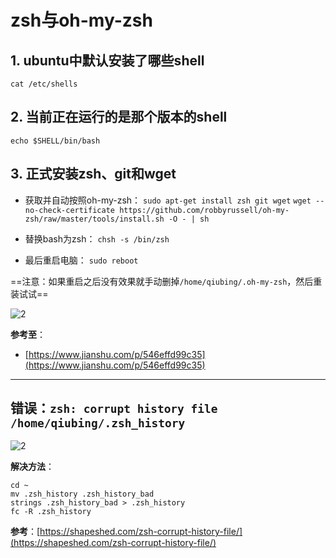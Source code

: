 # zsh与oh-my-zsh

## 1. ubuntu中默认安装了哪些shell

`cat /etc/shells`

## 2. 当前正在运行的是那个版本的shell

`echo $SHELL/bin/bash`

## 3. 正式安装zsh、git和wget

- 获取并自动按照oh-my-zsh：
    `sudo apt-get install zsh git wget`
    `wget --no-check-certificate https://github.com/robbyrussell/oh-my-zsh/raw/master/tools/install.sh -O - | sh`

- 替换bash为zsh：
    `chsh -s /bin/zsh`

- 最后重启电脑：
    `sudo reboot`

==注意：如果重启之后没有效果就手动删掉`/home/qiubing/.oh-my-zsh`，然后重装试试==

![2](http://ww1.sinaimg.cn/large/006alGmrgy1g1bngkbvfpj30ss0gjn2u.jpg)

**参考至**：

- [https://www.jianshu.com/p/546effd99c35](https://www.jianshu.com/p/546effd99c35)

---

## 错误：`zsh: corrupt history file /home/qiubing/.zsh_history`

![2](http://ww1.sinaimg.cn/large/006alGmrly1g2ccj3g6erj30kr03ywf0.jpg)

**解决方法**：

```shell
cd ~
mv .zsh_history .zsh_history_bad
strings .zsh_history_bad > .zsh_history
fc -R .zsh_history
```

**参考**：[https://shapeshed.com/zsh-corrupt-history-file/](https://shapeshed.com/zsh-corrupt-history-file/)